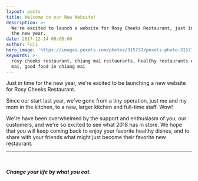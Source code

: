 ```yaml
---
layout: posts
title: Welcome to our New Website!
description: >-
  We're excited to launch a website for Rosy Cheeks Restaurant, just in time for
  the new year.
date: 2017-12-14 00:00:00
author: Fuji
hero_image: 'https://images.pexels.com/photos/315737/pexels-photo-315737.jpeg'
keywords: >-
  rosy cheeks restaurant, chiang mai restaurants, healthy restaurants chiang
  mai, good food in chiang mai
---
```



Just in time for the new year, we're excited to be launching a new website for Rosy Cheeks Restaurant.&nbsp;

Since our start last year, we've gone from a tiny operation, just me and my mom in the kitchen, to a new, larger kitchen and full-time staff. Wow!

We're have been overwhelmed by the support and enthusiasm of you, our customers, and we're so excited to see what 2018 has in store. We hope that you will keep coming back to enjoy your favorite healthy dishes, and to share with your friends what might just become their favorite new restaurant.

---

&nbsp;

***Change your life by what you eat.***